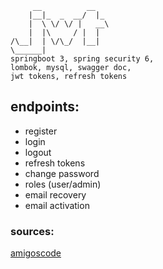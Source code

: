 
~~~
     __          __   
    |__|_  _  __/  |_ 
    |  \ \/ \/ |   __\
    |  |\     / |  |  
/\__|  | \/\_/  |__|  
\______|
springboot 3, spring security 6, 
lombok, mysql, swagger doc,
jwt tokens, refresh tokens
~~~

## endpoints:

- register
- login
- logout
- refresh tokens
- change password
- roles (user/admin)
- email recovery
- email activation


### sources:
[amigoscode](https://www.youtube.com/watch?v=KxqlJblhzfI)
